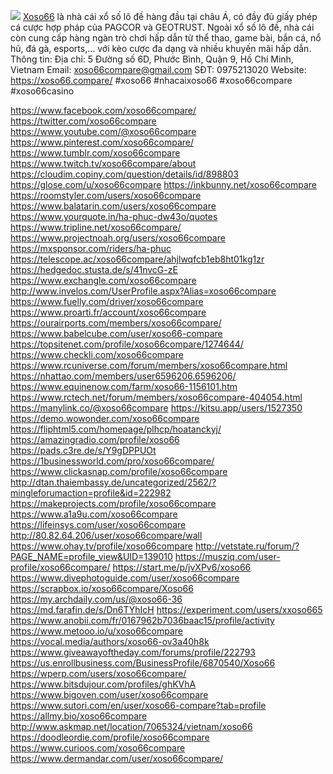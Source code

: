 ![](https://s3-ap-northeast-1.amazonaws.com/g0v-hackmd-images/uploads/upload_ab8cab87fa726c0df08b898ee35987df.png)
<a href="https://xoso66.compare/">Xoso66</a> là nhà cái xổ số lô đề hàng đầu tại châu Á, có đầy đủ giấy phép cá cược hợp pháp của PAGCOR và GEOTRUST. Ngoài xổ số lô đề, nhà cái còn cung cấp hàng ngàn trò chơi hấp dẫn từ thể thao, game bài, bắn cá, nổ hũ, đá gà, esports,… với kèo cược đa dạng và nhiều khuyến mãi hấp dẫn. 
Thông tin: 
Địa chỉ: 5 Đường số 6D, Phước Bình, Quận 9, Hồ Chí Minh, Vietnam 
Email: xoso66compare@gmail.com 
SĐT: 0975213020 
Website: <a href="https://xoso66.compare/">https://xoso66.compare/</a> 
#xoso66 #nhacaixoso66 #xoso66compare #xoso66casino

<a href="https://www.facebook.com/xoso66compare/">https://www.facebook.com/xoso66compare/</a>
<a href="https://twitter.com/xoso66compare">https://twitter.com/xoso66compare</a>
<a href="https://www.youtube.com/@xoso66compare">https://www.youtube.com/@xoso66compare</a>
<a href="https://www.pinterest.com/xoso66compare/">https://www.pinterest.com/xoso66compare/</a>
<a href="https://www.tumblr.com/xoso66compare">https://www.tumblr.com/xoso66compare</a>
<a href="https://www.twitch.tv/xoso66compare/about">https://www.twitch.tv/xoso66compare/about</a>
<a href="https://cloudim.copiny.com/question/details/id/898803">https://cloudim.copiny.com/question/details/id/898803</a>
<a href="https://glose.com/u/xoso66compare">https://glose.com/u/xoso66compare</a>
<a href="https://inkbunny.net/xoso66compare">https://inkbunny.net/xoso66compare</a>
<a href="https://roomstyler.com/users/xoso66compare">https://roomstyler.com/users/xoso66compare</a>
<a href="https://www.balatarin.com/users/xoso66compare">https://www.balatarin.com/users/xoso66compare</a>
<a href="https://www.yourquote.in/ha-phuc-dw43o/quotes">https://www.yourquote.in/ha-phuc-dw43o/quotes</a>
<a href="https://www.tripline.net/xoso66compare/">https://www.tripline.net/xoso66compare/</a>
<a href="https://www.projectnoah.org/users/xoso66compare">https://www.projectnoah.org/users/xoso66compare</a>
<a href="https://mxsponsor.com/riders/ha-phuc">https://mxsponsor.com/riders/ha-phuc</a>
<a href="https://telescope.ac/xoso66compare/ahjlwqfcb1eb8ht01kg1zr">https://telescope.ac/xoso66compare/ahjlwqfcb1eb8ht01kg1zr</a>
<a href="https://hedgedoc.stusta.de/s/41nvcG-zE">https://hedgedoc.stusta.de/s/41nvcG-zE</a>
<a href="https://www.exchangle.com/xoso66compare">https://www.exchangle.com/xoso66compare</a>
<a href="http://www.invelos.com/UserProfile.aspx?Alias=xoso66compare">http://www.invelos.com/UserProfile.aspx?Alias=xoso66compare</a>
<a href="https://www.fuelly.com/driver/xoso66compare">https://www.fuelly.com/driver/xoso66compare</a>
<a href="https://www.proarti.fr/account/xoso66compare">https://www.proarti.fr/account/xoso66compare</a>
<a href="https://ourairports.com/members/xoso66compare/">https://ourairports.com/members/xoso66compare/</a>
<a href="https://www.babelcube.com/user/xoso66-compare">https://www.babelcube.com/user/xoso66-compare</a>
<a href="https://topsitenet.com/profile/xoso66compare/1274644/">https://topsitenet.com/profile/xoso66compare/1274644/</a>
<a href="https://www.checkli.com/xoso66compare">https://www.checkli.com/xoso66compare</a>
<a href="https://www.rcuniverse.com/forum/members/xoso66compare.html">https://www.rcuniverse.com/forum/members/xoso66compare.html</a>
<a href="https://nhattao.com/members/user6596206.6596206/">https://nhattao.com/members/user6596206.6596206/</a>
<a href="https://www.equinenow.com/farm/xoso66-1156101.htm">https://www.equinenow.com/farm/xoso66-1156101.htm</a>
<a href="https://www.rctech.net/forum/members/xoso66compare-404054.html">https://www.rctech.net/forum/members/xoso66compare-404054.html</a>
<a href="https://manylink.co/@xoso66compare">https://manylink.co/@xoso66compare</a>
<a href="https://kitsu.app/users/1527350">https://kitsu.app/users/1527350</a>
<a href="https://demo.wowonder.com/xoso66compare">https://demo.wowonder.com/xoso66compare</a>
<a href="https://fliphtml5.com/homepage/plhcp/hoatanckyj/">https://fliphtml5.com/homepage/plhcp/hoatanckyj/</a>
<a href="https://amazingradio.com/profile/xoso66">https://amazingradio.com/profile/xoso66</a>
<a href="https://pads.c3re.de/s/Y9gDPPUOt">https://pads.c3re.de/s/Y9gDPPUOt</a>
<a href="https://1businessworld.com/pro/xoso66compare/">https://1businessworld.com/pro/xoso66compare/</a>
<a href="https://www.clickasnap.com/profile/xoso66compare">https://www.clickasnap.com/profile/xoso66compare</a>
<a href="http://dtan.thaiembassy.de/uncategorized/2562/?mingleforumaction=profile&id=222982">http://dtan.thaiembassy.de/uncategorized/2562/?mingleforumaction=profile&id=222982</a>
<a href="https://makeprojects.com/profile/xoso66compare">https://makeprojects.com/profile/xoso66compare</a>
<a href="https://www.a1a9u.com/xoso66compare">https://www.a1a9u.com/xoso66compare</a>
<a href="https://lifeinsys.com/user/xoso66compare">https://lifeinsys.com/user/xoso66compare</a>
<a href="http://80.82.64.206/user/xoso66compare/wall">http://80.82.64.206/user/xoso66compare/wall</a>
<a href="https://www.ohay.tv/profile/xoso66compare">https://www.ohay.tv/profile/xoso66compare</a>
<a href="http://vetstate.ru/forum/?PAGE_NAME=profile_view&UID=139010">http://vetstate.ru/forum/?PAGE_NAME=profile_view&UID=139010</a>
<a href="https://musziq.com/user-profile/xoso66compare/">https://musziq.com/user-profile/xoso66compare/</a>
<a href="https://start.me/p/jvXPv6/xoso66">https://start.me/p/jvXPv6/xoso66</a>
<a href="https://www.divephotoguide.com/user/xoso66compare">https://www.divephotoguide.com/user/xoso66compare</a>
<a href="https://scrapbox.io/xoso66compare/Xoso66">https://scrapbox.io/xoso66compare/Xoso66</a>
<a href="https://my.archdaily.com/us/@xoso66-36">https://my.archdaily.com/us/@xoso66-36</a>
<a href="https://md.farafin.de/s/Dn6TYhIcH">https://md.farafin.de/s/Dn6TYhIcH</a>
<a href="https://experiment.com/users/xxoso665">https://experiment.com/users/xxoso665</a>
<a href="https://www.anobii.com/fr/0167962b7036baac15/profile/activity">https://www.anobii.com/fr/0167962b7036baac15/profile/activity</a>
<a href="https://www.metooo.io/u/xoso66compare">https://www.metooo.io/u/xoso66compare</a>
<a href="https://vocal.media/authors/xoso66-ov3a40h8k">https://vocal.media/authors/xoso66-ov3a40h8k</a>
<a href="https://www.giveawayoftheday.com/forums/profile/222793">https://www.giveawayoftheday.com/forums/profile/222793</a>
<a href="https://us.enrollbusiness.com/BusinessProfile/6870540/Xoso66">https://us.enrollbusiness.com/BusinessProfile/6870540/Xoso66</a>
<a href="https://wperp.com/users/xoso66compare/">https://wperp.com/users/xoso66compare/</a>
<a href="https://www.bitsdujour.com/profiles/ghKVhA">https://www.bitsdujour.com/profiles/ghKVhA</a>
<a href="https://www.bigoven.com/user/xoso66compare">https://www.bigoven.com/user/xoso66compare</a>
<a href="https://www.sutori.com/en/user/xoso66-compare?tab=profile">https://www.sutori.com/en/user/xoso66-compare?tab=profile</a>
<a href="https://allmy.bio/xoso66compare">https://allmy.bio/xoso66compare</a>
<a href="http://www.askmap.net/location/7065324/vietnam/xoso66">http://www.askmap.net/location/7065324/vietnam/xoso66</a>
<a href="https://doodleordie.com/profile/xoso66compare">https://doodleordie.com/profile/xoso66compare</a>
<a href="https://www.curioos.com/xoso66compare">https://www.curioos.com/xoso66compare</a>
<a href="https://www.dermandar.com/user/xoso66compare/">https://www.dermandar.com/user/xoso66compare/</a>
